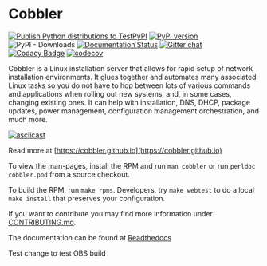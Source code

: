 # Cobbler

[![Publish Python distributions to TestPyPI](https://github.com/cobbler/cobbler/actions/workflows/release_master.yml/badge.svg?branch=master)](https://github.com/cobbler/cobbler/actions/workflows/release_master.yml)
[![PyPI version](https://badge.fury.io/py/cobbler.svg)](https://badge.fury.io/py/cobbler)
![PyPI - Downloads](https://img.shields.io/pypi/dm/cobbler)
[![Documentation Status](https://readthedocs.org/projects/cobbler/badge/?version=latest)](https://cobbler.readthedocs.io/en/latest/)
[![Gitter chat](https://badges.gitter.im/cobbler/gitter.png)](https://gitter.im/cobbler/community)
[![Codacy Badge](https://app.codacy.com/project/badge/Grade/c8c0c787c4854aba925d361eacc15811)](https://www.codacy.com/gh/cobbler/cobbler/dashboard?utm_source=github.com&amp;utm_medium=referral&amp;utm_content=cobbler/cobbler&amp;utm_campaign=Badge_Grade)
[![codecov](https://codecov.io/gh/cobbler/cobbler/branch/master/graph/badge.svg)](https://codecov.io/gh/cobbler/cobbler)


Cobbler is a Linux installation server that allows for rapid setup of network installation environments. It glues
together and automates many associated Linux tasks so you do not have to hop between lots of various commands and
applications when rolling out new systems, and, in some cases, changing existing ones. It can help with installation,
DNS, DHCP, package updates, power management, configuration management orchestration, and much more.

[![asciicast](https://asciinema.org/a/351156.svg)](https://asciinema.org/a/351156)

Read more at [https://cobbler.github.io](https://cobbler.github.io)

To view the man-pages, install the RPM and run `man cobbler` or run `perldoc cobbler.pod` from a source checkout.

To build the RPM, run `make rpms`. Developers, try `make webtest` to do a local `make install` that preserves your
configuration.

If you want to contribute you may find more information under [CONTRIBUTING.md](CONTRIBUTING.md).

The documentation can be found at [Readthedocs](https://cobbler.readthedocs.io)

Test change to test OBS build

